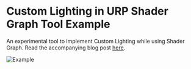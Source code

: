 # Custom Lighting in URP Shader Graph Tool Example
An experimental tool to implement Custom Lighting while using Shader Graph. Read the accompanying blog post [here]().

![Example]()
